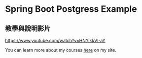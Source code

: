 # Spring Boot Postgress Example

## 教學與說明影片
https://www.youtube.com/watch?v=HNYikkVl-aY

You can learn more about my courses [here](http://courses.springframework.guru/courses/) on my site.